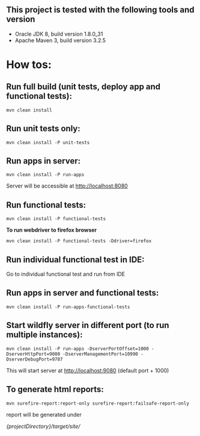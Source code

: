 This project is tested with the following tools and version
---
* Oracle JDK 8, build version 1.8.0_31
* Apache Maven 3, build version 3.2.5

How tos:
===

Run full build (unit tests, deploy app and functional tests):
---
`mvn clean install`

Run unit tests only:
---
`mvn clean install -P unit-tests`

Run apps in server:
---
`mvn clean install -P run-apps`

Server will be accessible at [http://localhost:8080](http://localhost:8080)

Run functional tests:
---
`mvn clean install -P functional-tests`

**To run webdriver to firefox browser**

`mvn clean install -P functional-tests -Ddriver=firefox`

Run individual functional test in IDE:
---
Go to individual functional test and run from IDE

Run apps in server and functional tests:
---
`mvn clean install -P run-apps-functional-tests`

Start wildfly server in different port (to run multiple instances):
---
`mvn clean install -P run-apps -DserverPortOffset=1000 -DserverHttpPort=9080 -DserverManagementPort=10990 -DserverDebugPort=9787`

This will start server at [http://localhost:9080](http://localhost:9080) (default port + 1000)

To generate html reports:
---
`mvn surefire-report:report-only surefire-report:failsafe-report-only`

report will be generated under

_{projectDirectory}/target/site/_




